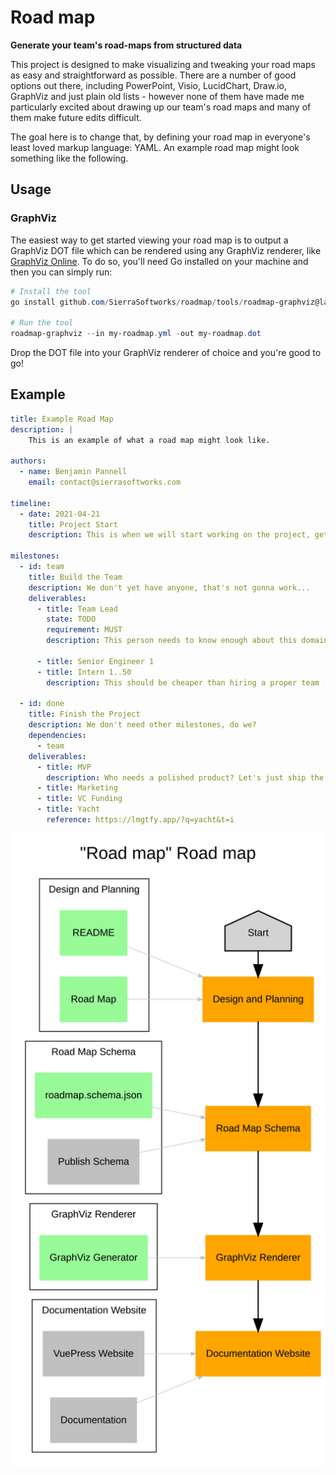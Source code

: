 # Road map
**Generate your team's road-maps from structured data**

This project is designed to make visualizing and tweaking your road maps as easy
and straightforward as possible. There are a number of good options out there,
including PowerPoint, Visio, LucidChart, Draw.io, GraphViz and just plain old
lists - however none of them have made me particularly excited about drawing
up our team's road maps and many of them make future edits difficult.

The goal here is to change that, by defining your road map in everyone's least
loved markup language: YAML. An example road map might look something like the
following.

## Usage

### GraphViz
The easiest way to get started viewing your road map is to output a GraphViz DOT
file which can be rendered using any GraphViz renderer, like
[GraphViz Online](https://dreampuf.github.io/GraphvizOnline). To do so, you'll
need Go installed on your machine and then you can simply run:

```powershell
# Install the tool
go install github.com/SierraSoftworks/roadmap/tools/roadmap-graphviz@latest

# Run the tool
roadmap-graphviz --in my-roadmap.yml -out my-roadmap.dot
```

Drop the DOT file into your GraphViz renderer of choice and you're good to go!

## Example

```yaml
title: Example Road Map
description: |
    This is an example of what a road map might look like.

authors:
  - name: Benjamin Pannell
    email: contact@sierrasoftworks.com

timeline:
  - date: 2021-04-21
    title: Project Start
    description: This is when we will start working on the project, get the team ready!

milestones:
  - id: team
    title: Build the Team
    description: We don't yet have anyone, that's not gonna work...
    deliverables:
      - title: Team Lead
        state: TODO
        requirement: MUST
        description: This person needs to know enough about this domain to be able to run with the project.

      - title: Senior Engineer 1
      - title: Intern 1..50
        description: This should be cheaper than hiring a proper team (right?).

  - id: done
    title: Finish the Project
    description: We don't need other milestones, do we?
    dependencies:
      - team
    deliverables:
      - title: MVP
        description: Who needs a polished product? Let's just ship the MVP and call it done.
      - title: Marketing
      - title: VC Funding
      - title: Yacht
        reference: https://lmgtfy.app/?q=yacht&t=i
```

![Example Rendered Roadmap](./docs/example_roadmap.svg)
